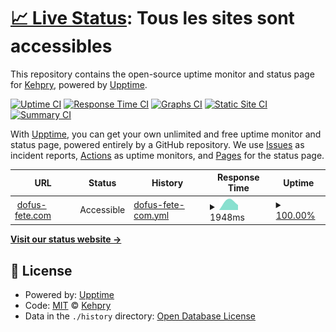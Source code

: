 # [📈 Live Status](https://Kehpry.github.io/phishcheck): <!--live status--> **Tous les sites sont accessibles**

This repository contains the open-source uptime monitor and status page for [Kehpry](https://Kehpry.github.io/phishcheck), powered by [Upptime](https://github.com/upptime/upptime).

[![Uptime CI](https://github.com/Kehpry/phishcheck/workflows/Uptime%20CI/badge.svg)](https://github.com/Kehpry/phishcheck/actions?query=workflow%3A%22Uptime+CI%22)
[![Response Time CI](https://github.com/Kehpry/phishcheck/workflows/Response%20Time%20CI/badge.svg)](https://github.com/Kehpry/phishcheck/actions?query=workflow%3A%22Response+Time+CI%22)
[![Graphs CI](https://github.com/Kehpry/phishcheck/workflows/Graphs%20CI/badge.svg)](https://github.com/Kehpry/phishcheck/actions?query=workflow%3A%22Graphs+CI%22)
[![Static Site CI](https://github.com/Kehpry/phishcheck/workflows/Static%20Site%20CI/badge.svg)](https://github.com/Kehpry/phishcheck/actions?query=workflow%3A%22Static+Site+CI%22)
[![Summary CI](https://github.com/Kehpry/phishcheck/workflows/Summary%20CI/badge.svg)](https://github.com/Kehpry/phishcheck/actions?query=workflow%3A%22Summary+CI%22)

With [Upptime](https://upptime.js.org), you can get your own unlimited and free uptime monitor and status page, powered entirely by a GitHub repository. We use [Issues](https://github.com/Kehpry/phishcheck/issues) as incident reports, [Actions](https://github.com/Kehpry/phishcheck/actions) as uptime monitors, and [Pages](https://Kehpry.github.io/phishcheck) for the status page.

<!--start: status pages-->
<!-- This summary is generated by Upptime (https://github.com/upptime/upptime) -->
<!-- Do not edit this manually, your changes will be overwritten -->
<!-- prettier-ignore -->
| URL | Status | History | Response Time | Uptime |
| --- | ------ | ------- | ------------- | ------ |
| <img alt="" src="https://favicons.githubusercontent.com/dofus-fete.com" height="13"> [dofus-fete.com](https://dofus-fete.com) | Accessible | [dofus-fete-com.yml](https://github.com/Kehpry/phishcheck/commits/HEAD/history/dofus-fete-com.yml) | <details><summary><img alt="Response time graph" src="./graphs/dofus-fete-com/response-time-week.png" height="20"> 1948ms</summary><br><a href="https://phishcheck.dofhelp.fr/history/dofus-fete-com"><img alt="Response time 1948" src="https://img.shields.io/endpoint?url=https%3A%2F%2Fraw.githubusercontent.com%2FKehpry%2Fphishcheck%2FHEAD%2Fapi%2Fdofus-fete-com%2Fresponse-time.json"></a><br><a href="https://phishcheck.dofhelp.fr/history/dofus-fete-com"><img alt="24-hour response time 1818" src="https://img.shields.io/endpoint?url=https%3A%2F%2Fraw.githubusercontent.com%2FKehpry%2Fphishcheck%2FHEAD%2Fapi%2Fdofus-fete-com%2Fresponse-time-day.json"></a><br><a href="https://phishcheck.dofhelp.fr/history/dofus-fete-com"><img alt="7-day response time 1948" src="https://img.shields.io/endpoint?url=https%3A%2F%2Fraw.githubusercontent.com%2FKehpry%2Fphishcheck%2FHEAD%2Fapi%2Fdofus-fete-com%2Fresponse-time-week.json"></a><br><a href="https://phishcheck.dofhelp.fr/history/dofus-fete-com"><img alt="30-day response time 1948" src="https://img.shields.io/endpoint?url=https%3A%2F%2Fraw.githubusercontent.com%2FKehpry%2Fphishcheck%2FHEAD%2Fapi%2Fdofus-fete-com%2Fresponse-time-month.json"></a><br><a href="https://phishcheck.dofhelp.fr/history/dofus-fete-com"><img alt="1-year response time 1948" src="https://img.shields.io/endpoint?url=https%3A%2F%2Fraw.githubusercontent.com%2FKehpry%2Fphishcheck%2FHEAD%2Fapi%2Fdofus-fete-com%2Fresponse-time-year.json"></a></details> | <details><summary><a href="https://phishcheck.dofhelp.fr/history/dofus-fete-com">100.00%</a></summary><a href="https://phishcheck.dofhelp.fr/history/dofus-fete-com"><img alt="All-time uptime 100.00%" src="https://img.shields.io/endpoint?url=https%3A%2F%2Fraw.githubusercontent.com%2FKehpry%2Fphishcheck%2FHEAD%2Fapi%2Fdofus-fete-com%2Fuptime.json"></a><br><a href="https://phishcheck.dofhelp.fr/history/dofus-fete-com"><img alt="24-hour uptime 100.00%" src="https://img.shields.io/endpoint?url=https%3A%2F%2Fraw.githubusercontent.com%2FKehpry%2Fphishcheck%2FHEAD%2Fapi%2Fdofus-fete-com%2Fuptime-day.json"></a><br><a href="https://phishcheck.dofhelp.fr/history/dofus-fete-com"><img alt="7-day uptime 100.00%" src="https://img.shields.io/endpoint?url=https%3A%2F%2Fraw.githubusercontent.com%2FKehpry%2Fphishcheck%2FHEAD%2Fapi%2Fdofus-fete-com%2Fuptime-week.json"></a><br><a href="https://phishcheck.dofhelp.fr/history/dofus-fete-com"><img alt="30-day uptime 100.00%" src="https://img.shields.io/endpoint?url=https%3A%2F%2Fraw.githubusercontent.com%2FKehpry%2Fphishcheck%2FHEAD%2Fapi%2Fdofus-fete-com%2Fuptime-month.json"></a><br><a href="https://phishcheck.dofhelp.fr/history/dofus-fete-com"><img alt="1-year uptime 100.00%" src="https://img.shields.io/endpoint?url=https%3A%2F%2Fraw.githubusercontent.com%2FKehpry%2Fphishcheck%2FHEAD%2Fapi%2Fdofus-fete-com%2Fuptime-year.json"></a></details>

<!--end: status pages-->

[**Visit our status website →**](https://Kehpry.github.io/phishcheck)

## 📄 License

- Powered by: [Upptime](https://github.com/upptime/upptime)
- Code: [MIT](./LICENSE) © [Kehpry](https://Kehpry.github.io/phishcheck)
- Data in the `./history` directory: [Open Database License](https://opendatacommons.org/licenses/odbl/1-0/)
